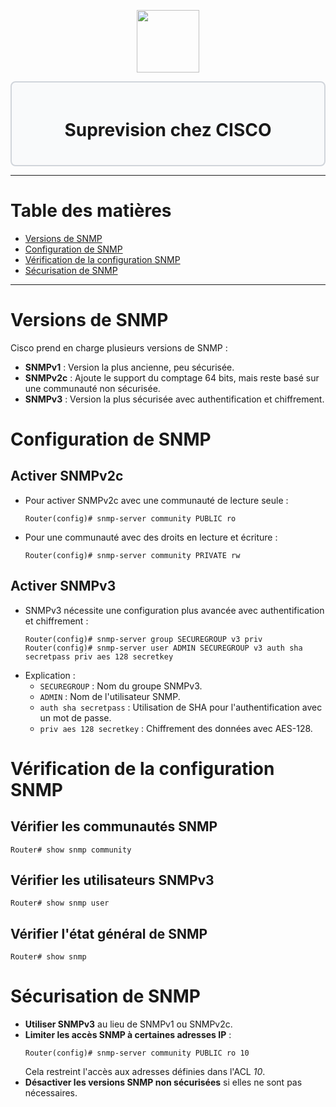 <div align="center">
  <p align="center">
    <a href="#">
      <img src="https://cdn.iconscout.com/icon/free/png-512/free-cisco-logo-icon-download-in-svg-png-gif-file-formats--anyconnect-brand-logos-pack-icons-1579764.png?f=webp&w=256" height="100px" />
    </a>
  </p>
</div>
<div style="border: 2px solid #d1d5db; padding: 20px; border-radius: 8px; background-color: #f9fafb;">
  <h1 align="center">Suprevision chez CISCO</h1>
</div>

---
# Table des matières
- [Versions de SNMP](#versions-de-snmp)
- [Configuration de SNMP](#configuration-de-snmp)
- [Vérification de la configuration SNMP](#vérification-de-la-configuration-snmp)
- [Sécurisation de SNMP](#sécurisation-de-snmp)
---
# Versions de SNMP
Cisco prend en charge plusieurs versions de SNMP :
- **SNMPv1** : Version la plus ancienne, peu sécurisée.
- **SNMPv2c** : Ajoute le support du comptage 64 bits, mais reste basé sur une communauté non sécurisée.
- **SNMPv3** : Version la plus sécurisée avec authentification et chiffrement.
# Configuration de SNMP
## Activer SNMPv2c
- Pour activer SNMPv2c avec une communauté de lecture seule :
    ```ios
    Router(config)# snmp-server community PUBLIC ro
    ```
- Pour une communauté avec des droits en lecture et écriture :
    ```ios
    Router(config)# snmp-server community PRIVATE rw
    ```
## Activer SNMPv3
- SNMPv3 nécessite une configuration plus avancée avec authentification et chiffrement :
     ```ios
     Router(config)# snmp-server group SECUREGROUP v3 priv
     Router(config)# snmp-server user ADMIN SECUREGROUP v3 auth sha secretpass priv aes 128 secretkey
     ```
- Explication :
    - `SECUREGROUP` : Nom du groupe SNMPv3.
    - `ADMIN` : Nom de l'utilisateur SNMP.
    - `auth sha secretpass` : Utilisation de SHA pour l'authentification avec un mot de passe.
    - `priv aes 128 secretkey` : Chiffrement des données avec AES-128.
# Vérification de la configuration SNMP
## Vérifier les communautés SNMP
```ios
Router# show snmp community
```
## Vérifier les utilisateurs SNMPv3
```ios
Router# show snmp user
```
## Vérifier l'état général de SNMP
```ios
Router# show snmp
```
# Sécurisation de SNMP
- **Utiliser SNMPv3** au lieu de SNMPv1 ou SNMPv2c.
- **Limiter les accès SNMP à certaines adresses IP** :
  ```ios
  Router(config)# snmp-server community PUBLIC ro 10
  ```
  Cela restreint l'accès aux adresses définies dans l'ACL *10*.
- **Désactiver les versions SNMP non sécurisées** si elles ne sont pas nécessaires.


